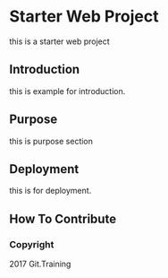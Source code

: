 # Starter Web Project

this is a starter web project

## Introduction

this is example for introduction.

## Purpose

this is purpose section

## Deployment

this is for deployment.

## How To Contribute

### Copyright
2017 Git.Training